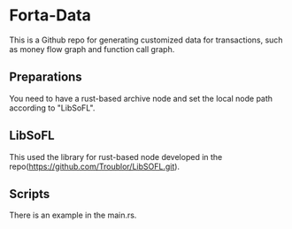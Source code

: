 # Forta-Data
This is a Github repo for generating customized data for transactions, such as money flow graph and function call graph.

## Preparations
You need to have a rust-based archive node and set the local node path according to "LibSoFL". 

## LibSoFL
This used the library for rust-based node developed in the repo(https://github.com/Troublor/LibSOFL.git).

## Scripts
There is an example in the main.rs.

